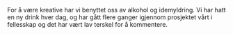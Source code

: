 For å være kreative har vi benyttet oss av alkohol og idemyldring. Vi har hatt en ny drink hver dag, og har gått flere ganger igjennom prosjektet vårt i fellesskap og det har vært lav terskel for å kommentere.
